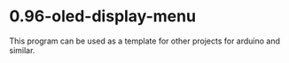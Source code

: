 # 0.96-oled-display-menu
This program can be used as a template for other projects for arduino and similar.

